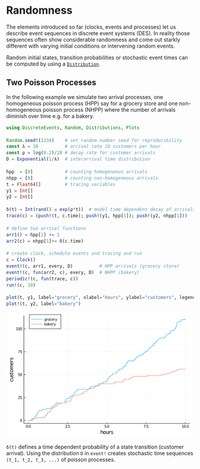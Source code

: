 # Randomness

The elements introduced so far (clocks, events and processes) let us describe event sequences in discrete event systems (DES). In reality those sequences often show considerable randomness and come out starkly different with varying initial conditions or intervening random events.

Random initial states, transition probabilities or stochastic event times can be computed by using a [`Distribution`](https://juliastats.org/Distributions.jl/stable/types/#Distributions-1).

## Two Poisson Processes

In the following example we simulate two arrival processes, one homogeneous poisson process (HPP) say for a grocery store and one non-homogeneous poisson process (NHPP) where the number of arrivals diminish over time e.g. for a bakery.

```julia
using DiscreteEvents, Random, Distributions, Plots

Random.seed!(1234)    # set random number seed for reproducibility
const λ = 10          # arrival rate 10 customers per hour
const ρ = log(0.2)/10 # decay rate for customer arrivals
D = Exponential(1/λ)  # interarrival time distribution

hpp  = [0]            # counting homogeneous arrivals
nhpp = [0]            # counting non-homogeneous arrivals
t = Float64[]         # tracing variables
y1 = Int[]
y2 = Int[]

δ(t) = Int(rand() ≤ exp(ρ*t))  # model time dependent decay of arrivals
trace(c) = (push!(t, c.time); push!(y1, hpp[1]); push!(y2, nhpp[1]))

# define two arrival functions
arr1() = hpp[1] += 1
arr2(c) = nhpp[1]+= δ(c.time)

# create clock, schedule events and tracing and run
c = Clock()
event!(c, arr1, every, D)          # HPP arrivals (grocery store)
event!(c, fun(arr2, c), every, D)  # NHPP (bakery)
periodic!(c, fun(trace, c))
run!(c, 10)

plot(t, y1, label="grocery", xlabel="hours", ylabel="customers", legend=:topleft)
plot!(t, y2, label="bakery")
```

![poisson arrivals](img/poisson.png)

`δ(t)` defines a time dependent probability of a state transition (customer arrival). Using the distribution `D` in `event!` creates stochastic time sequences ``(t_1, t_2, t_3, ...)`` of poisson processes.
